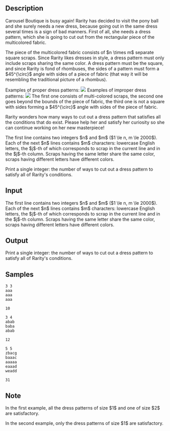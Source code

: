 ## Description

<div><p>Carousel Boutique is busy again! Rarity has decided to visit the pony ball and she surely needs a new dress, because going out in the same dress several times is a sign of bad manners. First of all, she needs a dress pattern, which she is going to cut out from the rectangular piece of the multicolored fabric.</p><p>The piece of the multicolored fabric consists of $n \times m$ separate square scraps. Since Rarity likes dresses in style, a dress pattern must only include scraps sharing the same color. A dress pattern must be the square, and since Rarity is fond of rhombuses, the sides of a pattern must form a $45^{\circ}$ angle with sides of a piece of fabric (that way it will be resembling the traditional picture of a rhombus).</p><p>Examples of proper dress patterns: <img class="tex-graphics" src="./31367/file/pCRgrO8F.png" style="max-width: 100.0%;max-height: 100.0%;"> Examples of improper dress patterns: <img class="tex-graphics" src="./31367/file/IGkXajoh.png" style="max-width: 100.0%;max-height: 100.0%;"> The first one consists of multi-colored scraps, the second one goes beyond the bounds of the piece of fabric, the third one is not a square with sides forming a $45^{\circ}$ angle with sides of the piece of fabric.</p><p>Rarity wonders how many ways to cut out a dress pattern that satisfies all the conditions that do exist. Please help her and satisfy her curiosity so she can continue working on her new masterpiece!</p></div><div class="input-specification"><p>The first line contains two integers $n$ and $m$ ($1 \le n, m \le 2000$). Each of the next $n$ lines contains $m$ characters: lowercase English letters, the $j$-th of which corresponds to scrap in the current line and in the $j$-th column. Scraps having the same letter share the same color, scraps having different letters have different colors.</p></div><div class="output-specification"><p>Print a single integer: the number of ways to cut out a dress pattern to satisfy all of Rarity's conditions.</p></div>

## Input

<p>The first line contains two integers $n$ and $m$ ($1 \le n, m \le 2000$). Each of the next $n$ lines contains $m$ characters: lowercase English letters, the $j$-th of which corresponds to scrap in the current line and in the $j$-th column. Scraps having the same letter share the same color, scraps having different letters have different colors.</p>

## Output

<p>Print a single integer: the number of ways to cut out a dress pattern to satisfy all of Rarity's conditions.</p>

## Samples

```input1
3 3
aaa
aaa
aaa
```

```output1
10
```






```input2
3 4
abab
baba
abab
```

```output2
12
```






```input3
5 5
zbacg
baaac
aaaaa
eaaad
weadd
```

```output3
31
```




## Note

<p>In the first example, all the dress patterns of size $1$ and one of size $2$ are satisfactory.</p><p>In the second example, only the dress patterns of size $1$ are satisfactory.</p>
